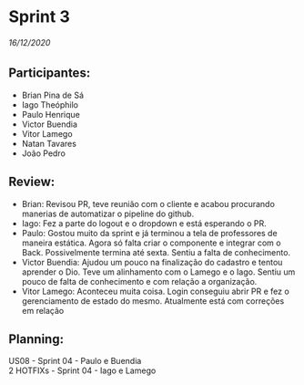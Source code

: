 # Sprint 3
###### 16/12/2020

## Participantes:

* Brian Pina de Sá
* Iago Theóphilo
* Paulo Henrique
* Victor Buendia
* Vitor Lamego
* Natan Tavares
* João Pedro

## Review:

* Brian: Revisou PR, teve reunião com o cliente e acabou procurando manerias de automatizar o pipeline do github.
* Iago: Fez a parte do logout e o dropdown e está esperando o PR.
* Paulo: Gostou muito da sprint e já terminou a tela de professores de maneira estática. Agora só falta criar o componente e integrar com o Back. Possivelmente termina até sexta. Sentiu a falta de conhecimento. 
* Victor Buendia: Ajudou um pouco na finalização do cadastro e tentou aprender o Dio. Teve um alinhamento com o Lamego e o Iago. Sentiu um pouco de falta de conhecimento e com relação a organização.
* Vitor Lamego: Aconteceu muita coisa. Login conseguiu abrir PR e fez o gerenciamento de estado do mesmo. Atualmente está com correções em relação

## Planning:

US08 - Sprint 04 - Paulo e Buendia  
2 HOTFIXs - Sprint 04 - Iago e Lamego